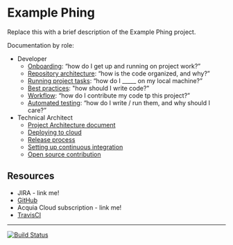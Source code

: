 # Example Phing

Replace this with a brief description of the Example Phing project.

Documentation by role:

* Developer
    * [Onboarding](readme/onboarding.md): “how do I get up and running on project work?”
    * [Repository architecture](readme/repo-architecture.md): “how is the code organized, and why?”
    * [Running project tasks](readme/project-tasks.md): “how do I _____ on my local machine?”
    * [Best practices](readme/best-practices.md): "how should I write code?"
    * [Workflow](readme/dev-workflow.md): “how do I contribute my code tp this project?”
    * [Automated testing](tests/README.md): “how do I write / run them, and why should I care?”
* Technical Architect
    * [Project Architecture document](readme/architecture.md)
    * [Deploying to cloud](readme/deploy.md)
    * [Release process](readme/release-process.md)
    * [Setting up continuous integration](build/README.md#ci)
    * [Open source contribution](readme/os-contribution.md)

## Resources

* JIRA - link me!
* [GitHub](http://www.github.com/acquia-pso/examplephing)
* Acquia Cloud subscription - link me!
* [TravisCI](https://travis-ci.com/acquia-pso/examplephing) 

----------------

[![Build Status](https://magnum.travis-ci.com/acquia-pso/examplephing.svg?token=eFBAT6vQ9cqDh1Sed5Mw&branch=develop)](https://magnum.travis-ci.com/acquia-pso/examplephing)
